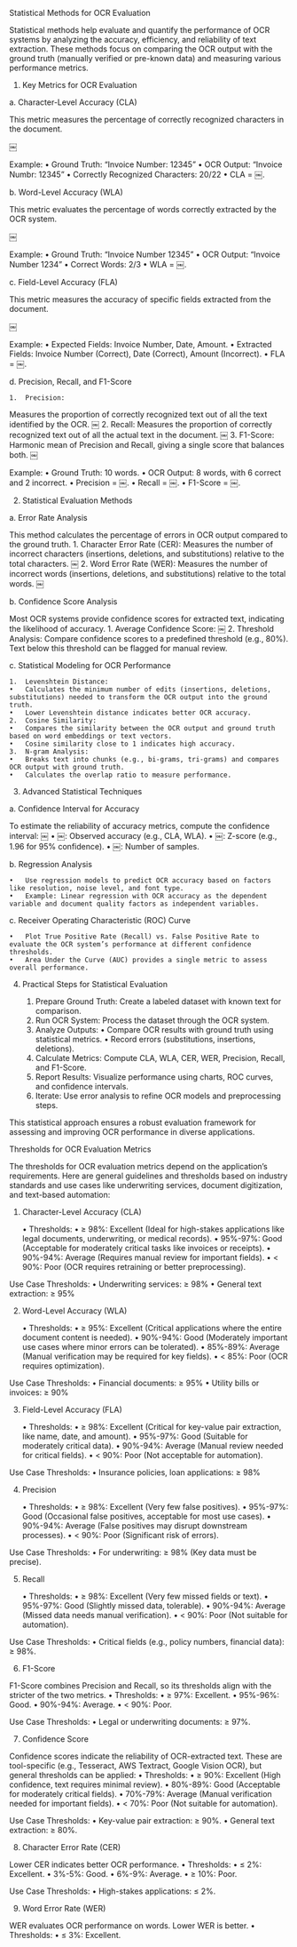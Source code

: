 Statistical Methods for OCR Evaluation

Statistical methods help evaluate and quantify the performance of OCR systems by analyzing the accuracy, efficiency, and reliability of text extraction. These methods focus on comparing the OCR output with the ground truth (manually verified or pre-known data) and measuring various performance metrics.

1. Key Metrics for OCR Evaluation

a. Character-Level Accuracy (CLA)

This metric measures the percentage of correctly recognized characters in the document.

￼

Example:
	•	Ground Truth: “Invoice Number: 12345”
	•	OCR Output: “Invoice Numbr: 12345”
	•	Correctly Recognized Characters: 20/22
	•	CLA = ￼.

b. Word-Level Accuracy (WLA)

This metric evaluates the percentage of words correctly extracted by the OCR system.

￼

Example:
	•	Ground Truth: “Invoice Number 12345”
	•	OCR Output: “Invoice Number 1234”
	•	Correct Words: 2/3
	•	WLA = ￼.

c. Field-Level Accuracy (FLA)

This metric measures the accuracy of specific fields extracted from the document.

￼

Example:
	•	Expected Fields: Invoice Number, Date, Amount.
	•	Extracted Fields: Invoice Number (Correct), Date (Correct), Amount (Incorrect).
	•	FLA = ￼.

d. Precision, Recall, and F1-Score

	1.	Precision:
Measures the proportion of correctly recognized text out of all the text identified by the OCR.
￼
	2.	Recall:
Measures the proportion of correctly recognized text out of all the actual text in the document.
￼
	3.	F1-Score:
Harmonic mean of Precision and Recall, giving a single score that balances both.
￼

Example:
	•	Ground Truth: 10 words.
	•	OCR Output: 8 words, with 6 correct and 2 incorrect.
	•	Precision = ￼.
	•	Recall = ￼.
	•	F1-Score = ￼.

2. Statistical Evaluation Methods

a. Error Rate Analysis

This method calculates the percentage of errors in OCR output compared to the ground truth.
	1.	Character Error Rate (CER):
Measures the number of incorrect characters (insertions, deletions, and substitutions) relative to the total characters.
￼
	2.	Word Error Rate (WER):
Measures the number of incorrect words (insertions, deletions, and substitutions) relative to the total words.
￼

b. Confidence Score Analysis

Most OCR systems provide confidence scores for extracted text, indicating the likelihood of accuracy.
	1.	Average Confidence Score:
￼
	2.	Threshold Analysis:
Compare confidence scores to a predefined threshold (e.g., 80%). Text below this threshold can be flagged for manual review.

c. Statistical Modeling for OCR Performance

	1.	Levenshtein Distance:
	•	Calculates the minimum number of edits (insertions, deletions, substitutions) needed to transform the OCR output into the ground truth.
	•	Lower Levenshtein distance indicates better OCR accuracy.
	2.	Cosine Similarity:
	•	Compares the similarity between the OCR output and ground truth based on word embeddings or text vectors.
	•	Cosine similarity close to 1 indicates high accuracy.
	3.	N-gram Analysis:
	•	Breaks text into chunks (e.g., bi-grams, tri-grams) and compares OCR output with ground truth.
	•	Calculates the overlap ratio to measure performance.

3. Advanced Statistical Techniques

a. Confidence Interval for Accuracy

To estimate the reliability of accuracy metrics, compute the confidence interval:
￼
	•	￼: Observed accuracy (e.g., CLA, WLA).
	•	￼: Z-score (e.g., 1.96 for 95% confidence).
	•	￼: Number of samples.

b. Regression Analysis

	•	Use regression models to predict OCR accuracy based on factors like resolution, noise level, and font type.
	•	Example: Linear regression with OCR accuracy as the dependent variable and document quality factors as independent variables.

c. Receiver Operating Characteristic (ROC) Curve

	•	Plot True Positive Rate (Recall) vs. False Positive Rate to evaluate the OCR system’s performance at different confidence thresholds.
	•	Area Under the Curve (AUC) provides a single metric to assess overall performance.

4. Practical Steps for Statistical Evaluation

	1.	Prepare Ground Truth: Create a labeled dataset with known text for comparison.
	2.	Run OCR System: Process the dataset through the OCR system.
	3.	Analyze Outputs:
	•	Compare OCR results with ground truth using statistical metrics.
	•	Record errors (substitutions, insertions, deletions).
	4.	Calculate Metrics: Compute CLA, WLA, CER, WER, Precision, Recall, and F1-Score.
	5.	Report Results: Visualize performance using charts, ROC curves, and confidence intervals.
	6.	Iterate: Use error analysis to refine OCR models and preprocessing steps.

This statistical approach ensures a robust evaluation framework for assessing and improving OCR performance in diverse applications.

Thresholds for OCR Evaluation Metrics

The thresholds for OCR evaluation metrics depend on the application’s requirements. Here are general guidelines and thresholds based on industry standards and use cases like underwriting services, document digitization, and text-based automation:

1. Character-Level Accuracy (CLA)

	•	Thresholds:
	•	≥ 98%: Excellent (Ideal for high-stakes applications like legal documents, underwriting, or medical records).
	•	95%-97%: Good (Acceptable for moderately critical tasks like invoices or receipts).
	•	90%-94%: Average (Requires manual review for important fields).
	•	< 90%: Poor (OCR requires retraining or better preprocessing).

Use Case Thresholds:
	•	Underwriting services: ≥ 98%
	•	General text extraction: ≥ 95%

2. Word-Level Accuracy (WLA)

	•	Thresholds:
	•	≥ 95%: Excellent (Critical applications where the entire document content is needed).
	•	90%-94%: Good (Moderately important use cases where minor errors can be tolerated).
	•	85%-89%: Average (Manual verification may be required for key fields).
	•	< 85%: Poor (OCR requires optimization).

Use Case Thresholds:
	•	Financial documents: ≥ 95%
	•	Utility bills or invoices: ≥ 90%

3. Field-Level Accuracy (FLA)

	•	Thresholds:
	•	≥ 98%: Excellent (Critical for key-value pair extraction, like name, date, and amount).
	•	95%-97%: Good (Suitable for moderately critical data).
	•	90%-94%: Average (Manual review needed for critical fields).
	•	< 90%: Poor (Not acceptable for automation).

Use Case Thresholds:
	•	Insurance policies, loan applications: ≥ 98%

4. Precision

	•	Thresholds:
	•	≥ 98%: Excellent (Very few false positives).
	•	95%-97%: Good (Occasional false positives, acceptable for most use cases).
	•	90%-94%: Average (False positives may disrupt downstream processes).
	•	< 90%: Poor (Significant risk of errors).

Use Case Thresholds:
	•	For underwriting: ≥ 98% (Key data must be precise).

5. Recall

	•	Thresholds:
	•	≥ 98%: Excellent (Very few missed fields or text).
	•	95%-97%: Good (Slightly missed data, tolerable).
	•	90%-94%: Average (Missed data needs manual verification).
	•	< 90%: Poor (Not suitable for automation).

Use Case Thresholds:
	•	Critical fields (e.g., policy numbers, financial data): ≥ 98%.

6. F1-Score

F1-Score combines Precision and Recall, so its thresholds align with the stricter of the two metrics.
	•	Thresholds:
	•	≥ 97%: Excellent.
	•	95%-96%: Good.
	•	90%-94%: Average.
	•	< 90%: Poor.

Use Case Thresholds:
	•	Legal or underwriting documents: ≥ 97%.

7. Confidence Score

Confidence scores indicate the reliability of OCR-extracted text. These are tool-specific (e.g., Tesseract, AWS Textract, Google Vision OCR), but general thresholds can be applied:
	•	Thresholds:
	•	≥ 90%: Excellent (High confidence, text requires minimal review).
	•	80%-89%: Good (Acceptable for moderately critical fields).
	•	70%-79%: Average (Manual verification needed for important fields).
	•	< 70%: Poor (Not suitable for automation).

Use Case Thresholds:
	•	Key-value pair extraction: ≥ 90%.
	•	General text extraction: ≥ 80%.

8. Character Error Rate (CER)

Lower CER indicates better OCR performance.
	•	Thresholds:
	•	≤ 2%: Excellent.
	•	3%-5%: Good.
	•	6%-9%: Average.
	•	≥ 10%: Poor.

Use Case Thresholds:
	•	High-stakes applications: ≤ 2%.

9. Word Error Rate (WER)

WER evaluates OCR performance on words. Lower WER is better.
	•	Thresholds:
	•	≤ 3%: Excellent.